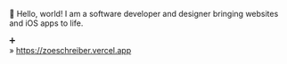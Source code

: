👋  Hello, world! I am a software developer and designer bringing websites and iOS apps to life. 

➕  
» https://zoeschreiber.vercel.app

